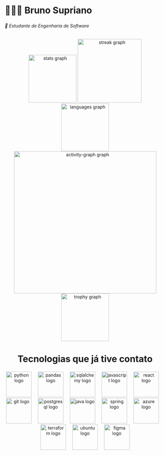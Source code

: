 <h1 align="left">👨🏻‍💻 Bruno Supriano</h1>

###

<h6 align="left">🚧 Estudante de Engenharia de Software</h6>

###

<div align="center">
  <img src="https://github-readme-stats.vercel.app/api?username=BrunoSupriano&hide_title=false&hide_rank=false&show_icons=true&include_all_commits=true&count_private=true&disable_animations=false&theme=github_dark&locale=en&hide_border=true&order=1" height="150" alt="stats graph"  />
  <img src="https://streak-stats.demolab.com?user=BrunoSupriano&locale=pt-br&mode=weekly&theme=github_dark&hide_border=true&border_radius=5&date_format=j/n%5B/Y%5D&order=3" height="200" alt="streak graph"  />
  <img src="https://github-readme-stats.vercel.app/api/top-langs?username=BrunoSupriano&locale=en&hide_title=true&layout=compact&card_width=320&langs_count=5&theme=github_dark&hide_border=true&order=2" height="150" alt="languages graph"  />
  <img src="https://github-readme-activity-graph.vercel.app/graph?username=BrunoSupriano&radius=10&theme=github-dark&area=true&order=5&hide_border=true" height="447" alt="activity-graph graph"  />
  <img src="https://github-profile-trophy.vercel.app?username=BrunoSupriano&theme=dracula&column=-1&row=1&margin-w=5&margin-h=5&no-bg=true&no-frame=true&order=4" height="150" alt="trophy graph"  />
</div>

###

<h1 align="center">Tecnologias que já tive contato</h1>

###

<div align="center">
  <img src="https://cdn.jsdelivr.net/gh/devicons/devicon/icons/python/python-original.svg" height="80" alt="python logo"  />
  <img width="12" />
  <img src="https://cdn.simpleicons.org/pandas/150458" height="80" alt="pandas logo"  />
  <img width="12" />
  <img src="https://cdn.jsdelivr.net/gh/devicons/devicon/icons/sqlalchemy/sqlalchemy-original.svg" height="80" alt="sqlalchemy logo"  />
  <img width="12" />
  <img src="https://cdn.jsdelivr.net/gh/devicons/devicon/icons/javascript/javascript-original.svg" height="80" alt="javascript logo"  />
  <img width="12" />
  <img src="https://cdn.jsdelivr.net/gh/devicons/devicon/icons/react/react-original.svg" height="80" alt="react logo"  />
  <img width="12" />
  <img src="https://cdn.jsdelivr.net/gh/devicons/devicon/icons/git/git-original.svg" height="80" alt="git logo"  />
  <img width="12" />
  <img src="https://cdn.jsdelivr.net/gh/devicons/devicon/icons/postgresql/postgresql-original.svg" height="80" alt="postgresql logo"  />
  <img width="12" />
  <img src="https://cdn.jsdelivr.net/gh/devicons/devicon/icons/java/java-original.svg" height="80" alt="java logo"  />
  <img width="12" />
  <img src="https://cdn.jsdelivr.net/gh/devicons/devicon/icons/spring/spring-original.svg" height="80" alt="spring logo"  />
  <img width="12" />
  <img src="https://cdn.jsdelivr.net/gh/devicons/devicon/icons/azure/azure-original.svg" height="80" alt="azure logo"  />
  <img width="12" />
  <img src="https://cdn.jsdelivr.net/gh/devicons/devicon/icons/terraform/terraform-original.svg" height="80" alt="terraform logo"  />
  <img width="12" />
  <img src="https://cdn.jsdelivr.net/gh/devicons/devicon/icons/ubuntu/ubuntu-plain.svg" height="80" alt="ubuntu logo"  />
  <img width="12" />
  <img src="https://cdn.jsdelivr.net/gh/devicons/devicon/icons/figma/figma-original.svg" height="80" alt="figma logo"  />
</div>

###
